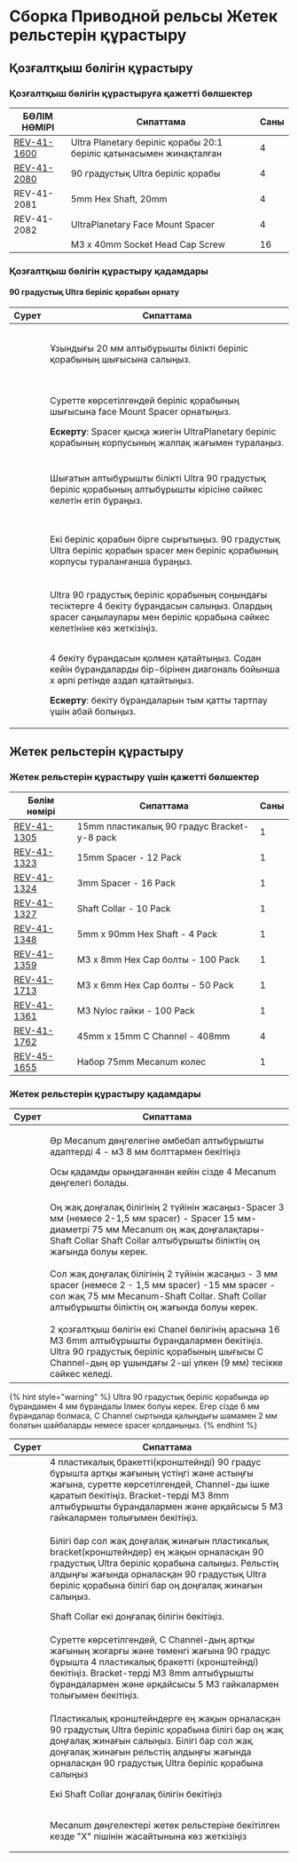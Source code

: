 # Сборка Приводной рельсы Жетек рельстерін құрастыру

## Қозғалтқыш бөлігін құрастыру

### Қозғалтқыш бөлігін құрастыруға қажетті бөлшектер

| **БӨЛІМ НӨМІРІ**                                        | **Сипаттама**                                                       | **Саны** |
| ------------------------------------------------------- | ------------------------------------------------------------------- | -------- |
| [REV-41-1600](https://www.revrobotics.com/rev-41-1600/) | Ultra Planetary беріліс қорабы 20:1 беріліс қатынасымен жинақталған | 4        |
| [REV-41-2080](https://www.revrobotics.com/rev-41-2080/) | 90 градустық Ultra беріліс қорабы                                   | 4        |
| REV-41-2081                                             | 5mm Hex Shaft, 20mm                                                 | 4        |
| REV-41-2082                                             | UltraPlanetary Face Mount Spacer                                    | 4        |
|                                                         | M3 x 40mm Socket Head Cap Screw                                     | 16       |

### Қозғалтқыш бөлігін құрастыру қадамдары

#### 90 градустық Ultra беріліс қорабын орнату

| Сурет                                                                                                                                                                                                                                                                             | Сипаттама                                                                                                                                                                                                                        |
| --------------------------------------------------------------------------------------------------------------------------------------------------------------------------------------------------------------------------------------------------------------------------------- | -------------------------------------------------------------------------------------------------------------------------------------------------------------------------------------------------------------------------------- |
| <p>​</p><p><img src="https://2589213514-files.gitbook.io/~/files/v0/b/gitbook-x-prod.appspot.com/o/spaces%2FH9K1InCLC1ZxIkdPJt31%2Fuploads%2F3mfu4XSGrexQlCyGkUgt%2Fimage.png?alt=media&#x26;token=d1804e5f-77d1-4559-bd85-0481d76accbc" alt="" data-size="original"></p><p>​</p> | Ұзындығы 20 мм алтыбұрышты білікті беріліс қорабының шығысына салыңыз.                                                                                                                                                           |
| <p>​</p><p><img src="https://2589213514-files.gitbook.io/~/files/v0/b/gitbook-x-prod.appspot.com/o/spaces%2FH9K1InCLC1ZxIkdPJt31%2Fuploads%2F8BQiVAcDSVqFpjDlXLSV%2Fimage.png?alt=media&#x26;token=355506fc-f5ee-4ce2-bed1-acf956370134" alt="" data-size="original"></p><p>​</p> | <p>Суретте көрсетілгендей беріліс қорабының шығысына face Mount Spacer орнатыңыз. ​ </p><p><strong>Ескерту</strong>: Spacer қысқа жиегін UltraPlanetary беріліс қорабының корпусының жалпақ жағымен туралаңыз.</p>               |
| <p>​</p><p><img src="https://2589213514-files.gitbook.io/~/files/v0/b/gitbook-x-prod.appspot.com/o/spaces%2FH9K1InCLC1ZxIkdPJt31%2Fuploads%2FDiseL0KRDiGeoIYNTK1Y%2Fimage.png?alt=media&#x26;token=d5189294-68eb-4962-8436-f6453ebd02ec" alt="" data-size="original"></p><p>​</p> | Шығатын алтыбұрышты білікті Ultra 90 градустық беріліс қорабының алтыбұрышты кірісіне сәйкес келетін етіп бұраңыз.                                                                                                               |
| <p>​</p><p><img src="https://2589213514-files.gitbook.io/~/files/v0/b/gitbook-x-prod.appspot.com/o/spaces%2FH9K1InCLC1ZxIkdPJt31%2Fuploads%2FvV2mOosMliHf7mxfOpxs%2Fimage.png?alt=media&#x26;token=26443d8b-48aa-4a7d-a51d-1b8a10920aeb" alt="" data-size="original"></p><p>​</p> | Екі беріліс қорабын бірге сырғытыңыз. 90 градустық Ultra беріліс қорабын spacer мен беріліс қорабының корпусы тураланғанша бұраңыз.                                                                                              |
| <p>​</p><p><img src="https://2589213514-files.gitbook.io/~/files/v0/b/gitbook-x-prod.appspot.com/o/spaces%2FH9K1InCLC1ZxIkdPJt31%2Fuploads%2FysMgqXasM4i6Kgbd9YkH%2Fimage.png?alt=media&#x26;token=b1b4eb97-15ec-490a-b1f9-e1554f5814d6" alt="" data-size="original"></p><p>​</p> | Ultra 90 градустық беріліс қорабының соңындағы тесіктерге 4 бекіту бұрандасын салыңыз. Олардың spacer саңылаулары мен беріліс қорабына сәйкес келетініне көз жеткізіңіз.                                                         |
| <p>​</p><p><img src="https://2589213514-files.gitbook.io/~/files/v0/b/gitbook-x-prod.appspot.com/o/spaces%2FH9K1InCLC1ZxIkdPJt31%2Fuploads%2FuMs3snVWMJpts9rtR0mv%2Fimage.png?alt=media&#x26;token=64bc80ff-8d39-47ad-9702-e9cd4c2c8b9a" alt="" data-size="original"></p><p>​</p> | <p>4 бекіту бұрандасын қолмен қатайтыңыз. Содан кейін бұрандаларды бір-бірінен диагональ бойынша x әрпі ретінде аздап қатайтыңыз. ​</p><p><strong>Ескерту</strong>: бекіту бұрандаларын тым қатты тартпау үшін абай болыңыз.</p> |

## Жетек рельстерін құрастыру

### Жетек рельстерін құрастыру үшін қажетті бөлшектер

| Бөлім нөмірі                                                      | Сипаттама                                   | Саны |
| ----------------------------------------------------------------- | ------------------------------------------- | ---- |
| [REV-41-1305](https://www.revrobotics.com/15mm-Plastic-Brackets/) | 15mm пластикалық 90 градус Bracket-y-8 pack | 1    |
| [REV-41-1323](https://www.revrobotics.com/5mm-Hex-Spacers/)       | 15mm Spacer - 12 Pack                       | 1    |
| [REV-41-1324](https://www.revrobotics.com/5mm-Hex-Spacers/)       | 3mm Spacer - 16 Pack                        | 1    |
| [REV-41-1327](https://www.revrobotics.com/rev-41-1327-pk10/)      | Shaft Collar - 10 Pack                      | 1    |
| [REV-41-1348](https://www.revrobotics.com/5mm-Hex-Shafts/)        | 5mm x 90mm Hex Shaft - 4 Pack               | 1    |
| [REV-41-1359](https://www.revrobotics.com/M3-Hex-Cap-Screws/)     | M3 x 8mm Hex Cap болты - 100 Pack           | 1    |
| [REV-41-1713](https://www.revrobotics.com/M3-Hex-Cap-Screws/)     | M3 x 6mm Hex Cap болты - 50 Pack            | 1    |
| [REV-41-1361](https://www.revrobotics.com/rev-41-1361-pk100/)     | M3 Nyloc гайки - 100 Pack                   | 1    |
| [REV-41-1762](https://www.revrobotics.com/rev-41-1762/)           | 45mm x 15mm C Channel - 408mm               | 4    |
| [REV-45-1655](https://www.revrobotics.com/rev-45-1655/)           | Набор  75mm Mecanum колес                   | 1    |

### Жетек рельстерін құрастыру қадамдары

| Сурет                                                                                                                                                                                                                                                                               | Сипаттама                                                                                                                                                                                                         |
| ----------------------------------------------------------------------------------------------------------------------------------------------------------------------------------------------------------------------------------------------------------------------------------- | ----------------------------------------------------------------------------------------------------------------------------------------------------------------------------------------------------------------- |
| <p><img src="https://2589213514-files.gitbook.io/~/files/v0/b/gitbook-x-prod.appspot.com/o/spaces%2FH9K1InCLC1ZxIkdPJt31%2Fuploads%2FjOzt0U3mNwAkoT0Xh0iF%2Fimage%20(15).png?alt=media&#x26;token=1597f6f1-bf92-4761-8a83-518467c2d16e" alt="" data-size="original"></p><p>​</p>    | <p>Әр Mecanum дөңгелегіне әмбебап алтыбұрышты адаптерді 4 - м3 8 мм болттармен бекітіңіз</p><p>Осы қадамды орындағаннан кейін сізде 4 Mecanum дөңгелегі болады.</p>                                               |
| <p>​</p><p><img src="https://2589213514-files.gitbook.io/~/files/v0/b/gitbook-x-prod.appspot.com/o/spaces%2FH9K1InCLC1ZxIkdPJt31%2Fuploads%2Fv5UXPQYhew6nvA0llQ1c%2Fimage.png?alt=media&#x26;token=2700655a-d785-4eda-82ef-97cdc9773227" alt="" data-size="original"></p><p>​</p>   | Оң жақ доңғалақ білігінің 2 түйінін жасаңыз-Spacer 3 мм (немесе 2-1,5 мм spacer) - Spacer 15 мм-диаметрі 75 мм Mecanum оң жақ доңғалақтары-Shaft Collar Shaft Collar алтыбұрышты біліктің оң жағында болуы керек. |
| <p>​</p><p><img src="https://2589213514-files.gitbook.io/~/files/v0/b/gitbook-x-prod.appspot.com/o/spaces%2FH9K1InCLC1ZxIkdPJt31%2Fuploads%2FZasVbOWBMXPgznZLzsfg%2Fimage.png?alt=media&#x26;token=b682b84d-9d12-4d83-a2cf-de60173060ab" alt="" data-size="original"></p><p>​</p>   | Сол жақ доңғалақ білігінің 2 түйінін жасаңыз - 3 мм spacer (немесе 2 - 1,5 мм spacer) -15 мм spacer - сол жақ 75 мм Mecanum-Shaft Collar. Shaft Collar алтыбұрышты біліктің оң жағында болуы керек.               |
| <p>​</p><p><img src="https://2589213514-files.gitbook.io/~/files/v0/b/gitbook-x-prod.appspot.com/o/spaces%2FH9K1InCLC1ZxIkdPJt31%2Fuploads%2Fidmj31iofXFaafdlWIJc%2Fimage15.png?alt=media&#x26;token=43c352a8-3215-4037-9c63-dc2c5cb9b07c" alt="" data-size="original"></p><p>​</p> | 2 қозғалтқыш бөлігін екі Chanel бөлігінің арасына 16 M3 6mm алтыбұрышты бұрандалармен бекітіңіз. Ultra 90 градустық беріліс қорабының шығысы C Channel-дың әр ұшындағы 2-ші үлкен (9 мм) тесікке сәйкес келеді.   |

{% hint style="warning" %}
Ultra 90 градустық беріліс қорабында әр бұрандамен 4 мм бұрандалы Ілмек болуы керек. Егер сізде 6 мм бұрандалар болмаса, C Channel сыртында қалыңдығы шамамен 2 мм болатын шайбаларды немесе spacer қолданыңыз.
{% endhint %}

| Сурет                                                                                                                                                                                                                                                                                                                             | Сипаттама                                                                                                                                                                                                                                                                                                        |
| --------------------------------------------------------------------------------------------------------------------------------------------------------------------------------------------------------------------------------------------------------------------------------------------------------------------------------- | ---------------------------------------------------------------------------------------------------------------------------------------------------------------------------------------------------------------------------------------------------------------------------------------------------------------- |
| <p>​</p><p><img src="https://2589213514-files.gitbook.io/~/files/v0/b/gitbook-x-prod.appspot.com/o/spaces%2FH9K1InCLC1ZxIkdPJt31%2Fuploads%2FpIhZVFGbNHUj72KETpno%2Fimage10.png?alt=media&#x26;token=3c9b9381-f243-4f48-8db9-fdd2cf1ad08f" alt="" data-size="original"></p><p>​</p>                                               | 4 пластикалық бракетті(кронштейнді) 90 градус бұрышта артқы жағының үстіңгі және астыңғы жағына, суретте көрсетілгендей, Channel-ды ішке қаратып бекітіңіз. Bracket-терді M3 8mm алтыбұрышты бұрандалармен және әрқайсысы 5 M3 гайкалармен толығымен бекітіңіз.                                                  |
| <p>​</p><p><img src="https://2589213514-files.gitbook.io/~/files/v0/b/gitbook-x-prod.appspot.com/o/spaces%2FH9K1InCLC1ZxIkdPJt31%2Fuploads%2Fc6zauhALsFVmLP0M2D5M%2FMecanum%20Drivetrain%20Kit%20V2%20(REV-45-2470)%20(1).png?alt=media&#x26;token=88b143dc-68c2-49e2-8e12-50663d778ca9" alt="" data-size="original"></p><p>​</p> | <p>Білігі бар сол жақ доңғалақ жинағын пластикалық bracket(кронштейндер) ең жақын орналасқан 90 градустық Ultra беріліс қорабына салыңыз. Рельстің алдыңғы жағында орналасқан 90 градустық Ultra беріліс қорабына білігі бар оң доңғалақ жинағын салыңыз.</p><p>Shaft Collar екі доңғалақ білігін бекітіңіз.</p> |
| <p>​</p><p><img src="https://2589213514-files.gitbook.io/~/files/v0/b/gitbook-x-prod.appspot.com/o/spaces%2FH9K1InCLC1ZxIkdPJt31%2Fuploads%2FMqQwY6MLSlDAmaES4obr%2Fimage8.png?alt=media&#x26;token=d6ec26f8-aed8-4c3b-bb58-c1963bb52f8e" alt="" data-size="original"></p><p>​</p>                                                | Суретте көрсетілгендей, C Channel-дың артқы жағының жоғарғы және төменгі жағына 90 градус бұрышта 4 пластикалық бракетті (кронштейнді) бекітіңіз. Bracket-терді M3 8mm алтыбұрышты бұрандалармен және әрқайсысы 5 M3 гайкалармен толығымен бекітіңіз.                                                            |
| <p>​</p><p><img src="https://2589213514-files.gitbook.io/~/files/v0/b/gitbook-x-prod.appspot.com/o/spaces%2FH9K1InCLC1ZxIkdPJt31%2Fuploads%2FpKmakmc4O8vNFsc2kVJZ%2FMecanum%20Drivetrain%20Kit%20V2%20(REV-45-2470)%20(2).png?alt=media&#x26;token=db5de4e2-a33e-4fe4-819b-5df74954d5d6" alt="" data-size="original"></p><p>​</p> | <p>Пластикалық кронштейндерге ең жақын орналасқан 90 градустық Ultra беріліс қорабына білігі бар оң жақ доңғалақ жинағын салыңыз. Білігі бар сол жақ доңғалақ жинағын рельстің алдыңғы жағында орналасқан 90 градустық Ultra беріліс қорабына салыңыз ​</p><p>Екі Shaft Collar доңғалақ білігін бекітіңіз</p>    |
| <p><img src="https://2589213514-files.gitbook.io/~/files/v0/b/gitbook-x-prod.appspot.com/o/spaces%2FH9K1InCLC1ZxIkdPJt31%2Fuploads%2FuHMbS1EHuW5fHLqH1Vbn%2Fmecanum%20x.png?alt=media&#x26;token=ffa73dfb-8c7d-4475-8929-286d8683bf7e" alt="" data-size="original"></p><p>​</p>                                                   | Mecanum дөңгелектері жетек рельстеріне бекітілген кезде "X" пішінін жасайтынына көз жеткізіңіз                                                                                                                                                                                                                   |
